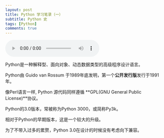 ```yaml
---
layout: post
title: Python 学习笔录（一）
subtitle: Python 史
tags: [Python]
comments: true
---
```

<audio src="https://www.zhengzaixu.ml/music/童话镇.mp3" controls> </audio>

Python是一种解释型、面向对象、动态数据类型的高级程序设计语言。

Python由 Guido van Rossum 于1989年底发明，第一个**公开发行版**发行于1991年。

像Perl语言一样, Python 源代码同样遵循 **GPL(GNU General Public License)**协议。

Python的3.0版本，常被称为Python 3000，或简称Py3k。

相对于Python的早期版本，这是一个较大的升级。

为了不带入过多的累赘，Python 3.0在设计的时候没有考虑向下兼容。
